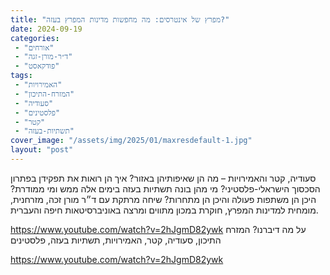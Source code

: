 ```yaml
---
title: "מפרץ של אינטרסים: מה מחפשות מדינות המפרץ בעזה?"
date: 2024-09-19
categories: 
 - "אורחים"
 - "ד״ר-מורן-זגה"
 - "פודקאסט"
tags: 
 - "האמירויות"
 - "המזרח-התיכון"
 - "סעודיה"
 - "פלסטינים"
 - "קטר"
 - "תשתיות-בעזה"
cover_image: "/assets/img/2025/01/maxresdefault-1.jpg"
layout: "post"
---
```


סעודיה, קטר והאמירויות – מה הן שאיפותיהן באזור? איך הן רואות את תפקידן בפתרון הסכסוך הישראלי-פלסטיני? מי מהן בונה תשתיות בעזה בימים אלה ממש ומי ממודרת? היכן הן משתפות פעולה והיכן הן מתחרות? שיחה מרתקת עם ד״ר מורן זכה, מזרחנית, מומחית למדינות המפרץ, חוקרת במכון מתווים ומרצה באוניברסיטאות חיפה והעברית.

<https://www.youtube.com/watch?v=2hJgmD82ywk>
על מה דיברנו? המזרח התיכון, סעודיה, קטר, האמירויות, תשתיות בעזה, פלסטינים

<https://www.youtube.com/watch?v=2hJgmD82ywk>
